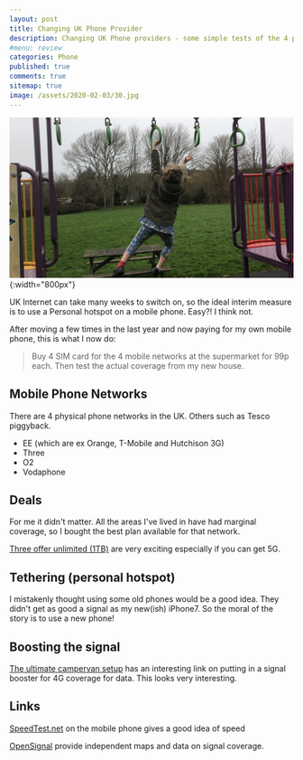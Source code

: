 ```yaml
---
layout: post
title: Changing UK Phone Provider 
description: Changing UK Phone providers - some simple tests of the 4 physical networks.
#menu: review
categories: Phone 
published: true 
comments: true     
sitemap: true
image: /assets/2020-02-03/30.jpg
---
```


![alt text](/assets/2020-02-03/30.jpg "Changing phone providers"){:width="800px"}

UK Internet can take many weeks to switch on, so the ideal interim measure is to use a Personal hotspot on a mobile phone. Easy?! I think not.  

After moving a few times in the last year and now paying for my own mobile phone, this is what I now do:  

> Buy 4 SIM card for the 4 mobile networks at the supermarket for 99p each. Then test the actual coverage from my new house.

## Mobile Phone Networks

There are 4 physical phone networks in the UK. Others such as Tesco piggyback.

- EE (which are ex Orange, T-Mobile and Hutchison 3G)
- Three
- O2
- Vodaphone

## Deals

For me it didn't matter. All the areas I've lived in have had marginal coverage, so I bought the best plan available for that network.  

[Three offer unlimited (1TB)](http://www.three.co.uk/Store/SIM/Plans_for_phones) are very exciting especially if you can get 5G.

## Tethering (personal hotspot)

I mistakenly thought using some old phones would be a good idea. They didn't get as good a signal as my new(ish) iPhone7. So the moral of the story is to use a new phone!

## Boosting the signal

[The ultimate campervan setup](https://www.gjot.uk/the-ultimate-campervan-4g-wifi-setup/) has an interesting link on putting in a signal booster for 4G coverage for data. This looks very interesting.

## Links

[SpeedTest.net](https://www.speedtest.net/) on the mobile phone gives a good idea of speed

[OpenSignal](https://www.opensignal.com/) provide independent maps and data on signal coverage.
